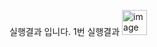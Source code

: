 실행결과 입니다.
1번 실행결과
<img src="https://user-images.githubusercontent.com/127183521/264962416-dd8b3078-708a-4de4-926b-18fa48b5b3ba.png" alt="image"
width="40px"/>
